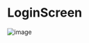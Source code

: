# LoginScreen
![image](https://user-images.githubusercontent.com/65108092/173197041-558aac27-cea5-4cd7-8433-93294d1c2ee2.png)
